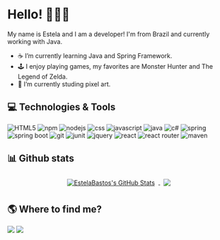# Hello! 👩🏻‍💻
My name is Estela and I am a developer! I'm from Brazil and currently working with Java.
- ☕ I’m currently learning  Java and Spring Framework.
- 🕹️ I enjoy playing games, my favorites are Monster Hunter and The Legend of Zelda.
- 👾 I’m currently studing pixel art.

## 💻 Technologies & Tools
![HTML5](https://img.shields.io/badge/HTML5-E34F26?style=for-the-badge&logo=html5&logoColor=white) ![npm](https://img.shields.io/badge/npm-CB3837?style=for-the-badge&logo=npm&logoColor=white) ![nodejs](https://img.shields.io/badge/Node.js-339933?style=for-the-badge&logo=nodedotjs&logoColor=white) ![css](https://img.shields.io/badge/CSS3-1572B6?style=for-the-badge&logo=css3&logoColor=white) ![javascript](https://img.shields.io/badge/JavaScript-323330?style=for-the-badge&logo=javascript&logoColor=F7DF1E) ![java](https://img.shields.io/badge/Java-ED8B00?style=for-the-badge&logo=java&logoColor=white) ![c#](https://img.shields.io/badge/C%23-239120?style=for-the-badge&logo=c-sharp&logoColor=white) ![spring](https://img.shields.io/badge/Spring-6DB33F?style=for-the-badge&logo=spring&logoColor=white) ![spring boot](https://img.shields.io/badge/Spring_Boot-F2F4F9?style=for-the-badge&logo=spring-boot) ![git](https://img.shields.io/badge/Git-F05032?style=for-the-badge&logo=git&logoColor=white) ![junit](https://img.shields.io/badge/Junit5-25A162?style=for-the-badge&logo=junit5&logoColor=white) ![jquery](https://img.shields.io/badge/jQuery-0769AD?style=for-the-badge&logo=jquery&logoColor=white) ![react](https://img.shields.io/badge/React-20232A?style=for-the-badge&logo=react&logoColor=61DAFB) ![react router](https://img.shields.io/badge/React_Router-CA4245?style=for-the-badge&logo=react-router&logoColor=white) ![maven](https://img.shields.io/badge/apache_maven-C71A36?style=for-the-badge&logo=apachemaven&logoColor=white)
  

## 📊 Github stats
<p align="center"">
  <a href="https://github.com/EstelaBastos">
    <img align="center" style="margin:0.5rem" src="https://github-readme-stats.vercel.app/api?username=EstelaBastos&include_all_commits=true&theme=dracula&show_icons=true&hide=contribs" alt="EstelaBastos's GitHub Stats" />
  </a>
  <a href="https://github.com/EstelaBastos">
    <img align="center" style="margin:0.5rem" src="https://github-readme-stats.vercel.app/api/top-langs/?username=EstelaBastos&layout=compact&theme=dracula&show_icons=true" />
  </a>
</p>

## 🌎 Where to find me?
<div>
<a href="https://www.linkedin.com/in/estela-bastosi" target="_blank"><img src="https://img.shields.io/badge/-LinkedIn-%230077B5?style=for-the-badge&logo=linkedin&logoColor=white" target="_blank"></a>
<a href="https://instagram.com/_eomb" target="_blank"><img src="https://img.shields.io/badge/-Instagram-%23E4405F?style=for-the-badge&logo=instagram&logoColor=white" target="_blank"></a>
</div>

